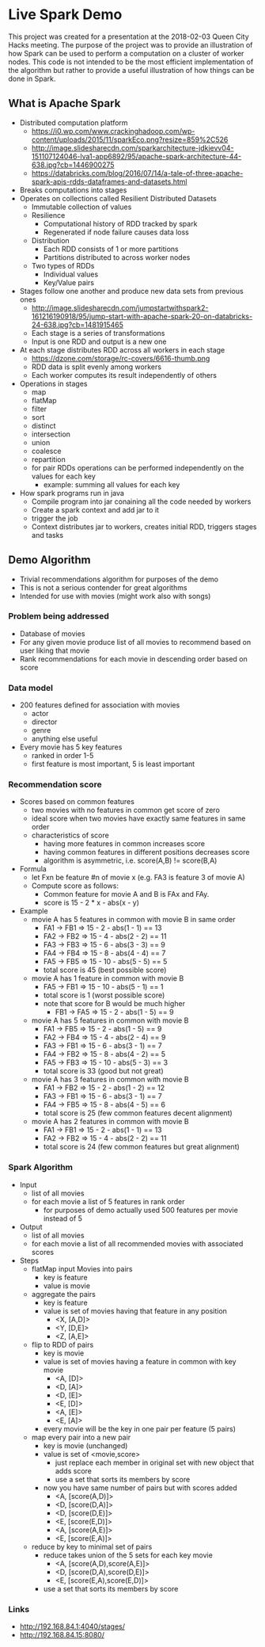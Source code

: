 # Live Spark Demo

This project was created for a presentation at the 2018-02-03 Queen City Hacks meeting.  The purpose of the project was to provide an illustration of how Spark can be used to perform a computation on a cluster of worker nodes.  This code is not intended to be the most efficient implementation of the algorithm but rather to provide a useful illustration of how things can be done in Spark.

## What is Apache Spark

- Distributed computation platform
    - https://i0.wp.com/www.crackinghadoop.com/wp-content/uploads/2015/11/sparkEco.png?resize=859%2C526
    - http://image.slidesharecdn.com/sparkarchitecture-jdkievv04-151107124046-lva1-app6892/95/apache-spark-architecture-44-638.jpg?cb=1446900275
    - https://databricks.com/blog/2016/07/14/a-tale-of-three-apache-spark-apis-rdds-dataframes-and-datasets.html
- Breaks computations into stages
- Operates on collections called Resilient Distributed Datasets
    - Immutable collection of values
    - Resilience
        - Computational history of RDD tracked by spark
        - Regenerated if node failure causes data loss
    - Distribution
        - Each RDD consists of 1 or more partitions
        - Partitions distributed to across worker nodes
    - Two types of RDDs
        - Individual values
        - Key/Value pairs
- Stages follow one another and produce new data sets from previous ones
    - http://image.slidesharecdn.com/jumpstartwithspark2-161216190918/95/jump-start-with-apache-spark-20-on-databricks-24-638.jpg?cb=1481915465
    - Each stage is a series of transformations
    - Input is one RDD and output is a new one
- At each stage distributes RDD across all workers in each stage
    - https://dzone.com/storage/rc-covers/6616-thumb.png
    - RDD data is split evenly among workers
    - Each worker computes its result independently of others
- Operations in stages
    - map
    - flatMap
    - filter
    - sort
    - distinct
    - intersection
    - union
    - coalesce
    - repartition
    - for pair RDDs operations can be performed independently on the values for each key
        - example: summing all values for each key
- How spark programs run in java
    - Compile program into jar conaining all the code needed by workers
    - Create a spark context and add jar to it
    - trigger the job
    - Context distributes jar to workers, creates initial RDD, triggers stages and tasks

## Demo Algorithm

- Trivial recommendations algorithm for purposes of the demo
- This is not a serious contender for great algorithms
- Intended for use with movies (might work also with songs)

### Problem being addressed

- Database of movies
- For any given movie produce list of all movies to recommend based on user liking that movie
- Rank recommendations for each movie in descending order based on score

### Data model

- 200 features defined for association with movies
    - actor
    - director
    - genre
    - anything else useful
- Every movie has 5 key features
    - ranked in order 1-5
    - first feature is most important, 5 is least important

### Recommendation score

- Scores based on common features
    - two movies with no features in common get score of zero
    - ideal score when two movies have exactly same features in same order
    - characteristics of score
        - having more features in common increases score
        - having common features in different positions decreases score
        - algorithm is asymmetric, i.e. score(A,B) != score(B,A)
- Formula
    - let Fxn be feature #n of movie x (e.g. FA3 is feature 3 of movie A)
    - Compute score as follows:
        - Common feature for movie A and B is FAx and FAy.
        - score is 15 - 2 * x - abs(x - y)
- Example
    - movie A has 5 features in common with movie B in same order
        - FA1 -> FB1 => 15 -  2 - abs(1 - 1) == 13
        - FA2 -> FB2 => 15 -  4 - abs(2 - 2) == 11
        - FA3 -> FB3 => 15 -  6 - abs(3 - 3) ==  9
        - FA4 -> FB4 => 15 -  8 - abs(4 - 4) ==  7
        - FA5 -> FB5 => 15 - 10 - abs(5 - 5) ==  5
        - total score is 45 (best possible score)
    - movie A has 1 feature in common with movie B
        - FA5 -> FB1 => 15 - 10 - abs(5 - 1) == 1
        - total score is 1 (worst possible score)
        - note that score for B would be much higher
            - FB1 -> FA5 => 15 - 2 - abs(1 - 5) == 9
    - movie A has 5 features in common with movie B
        - FA1 -> FB5 => 15 -  2 - abs(1 - 5) == 9
        - FA2 -> FB4 => 15 -  4 - abs(2 - 4) == 9
        - FA3 -> FB1 => 15 -  6 - abs(3 - 1) == 7
        - FA4 -> FB2 => 15 -  8 - abs(4 - 2) == 5
        - FA5 -> FB3 => 15 - 10 - abs(5 - 3) == 3
        - total score is 33 (good but not great)
    - movie A has 3 features in common with movie B
        - FA1 -> FB2 => 15 - 2 - abs(1 - 2) == 12
        - FA3 -> FB1 => 15 - 6 - abs(3 - 1) == 7
        - FA4 -> FB5 => 15 - 8 - abs(4 - 5) == 6
        - total score is 25 (few common features decent alignment)
    - movie A has 2 features in common with movie B
        - FA1 -> FB1 => 15 - 2 - abs(1 - 1) == 13
        - FA2 -> FB2 => 15 - 4 - abs(2 - 2) == 11
        - total score is 24 (few common features but great alignment)


### Spark Algorithm

- Input
    - list of all movies
    - for each movie a list of 5 features in rank order
        - for purposes of demo actually used 500 features per movie instead of 5
- Output
    - list of all movies
    - for each movie a list of all recommended movies with associated scores
- Steps
    - flatMap input Movies into pairs
        - key is feature
        - value is movie
    - aggregate the pairs
        - key is feature
        - value is set of movies having that feature in any position
            - <X, [A,D]>
            - <Y, [D,E]>
            - <Z, [A,E]>
    - flip to RDD of pairs
        - key is movie
        - value is set of movies having a feature in common with key movie
            - <A, [D]>
            - <D, [A]>
            - <D, [E]>
            - <E, [D]>
            - <A, [E]>
            - <E, [A]>
        - every movie will be the key in one pair per feature (5 pairs)
    - map every pair into a new pair
        - key is movie (unchanged)
        - value is set of <movie,score>
            - just replace each member in original set with new object that adds score
            - use a set that sorts its members by score
        - now you have same number of pairs but with scores added
            - <A, [score(A,D)]>
            - <D, [score(D,A)]>
            - <D, [score(D,E)]>
            - <E, [score(E,D)]>
            - <A, [score(A,E)]>
            - <E, [score(E,A)]>
    - reduce by key to minimal set of pairs
        - reduce takes union of the 5 sets for each key movie
            - <A, [score(A,D),score(A,E)]>
            - <D, [score(D,A),score(D,E)]>
            - <E, [score(E,A),score(E,D)]>
        - use a set that sorts its members by score
    
### Links

- http://192.168.84.1:4040/stages/
- http://192.168.84.15:8080/
